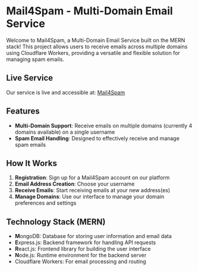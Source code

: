 # Mail4Spam - Multi-Domain Email Service

Welcome to Mail4Spam, a Multi-Domain Email Service built on the MERN stack! This project allows users to receive emails across multiple domains using Cloudflare Workers, providing a versatile and flexible solution for managing spam emails.

## Live Service

Our service is live and accessible at: [Mail4Spam](https://mail.scz.my.id/)

## Features

- **Multi-Domain Support**: Receive emails on multiple domains (currently 4 domains available) on a single username
- **Spam Email Handling**: Designed to effectively receive and manage spam emails

## How It Works

1. **Registration**: Sign up for a Mail4Spam account on our platform
2. **Email Address Creation**: Choose your username 
3. **Receive Emails**: Start receiving emails at your new address(es)
4. **Manage Domains**: Use our interface to manage your domain preferences and settings

## Technology Stack (MERN)

- **M**ongoDB: Database for storing user information and email data
- **E**xpress.js: Backend framework for handling API requests
- **R**eact.js: Frontend library for building the user interface
- **N**ode.js: Runtime environment for the backend server
- Cloudflare Workers: For email processing and routing
